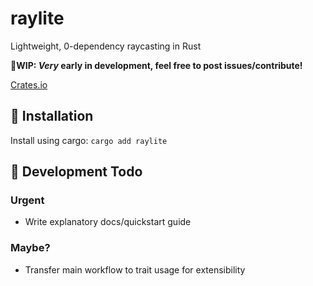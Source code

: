 # raylite
Lightweight, 0-dependency raycasting in Rust

🔧**WIP: *Very* early in development, feel free to post issues/contribute!**

[Crates.io](https://crates.io/crates/raylite/0.1.1)

## 🚀 Installation
Install using cargo: `cargo add raylite`

## 📃 Development Todo
### Urgent
- Write explanatory docs/quickstart guide

### Maybe?
- Transfer main workflow to trait usage for extensibility
